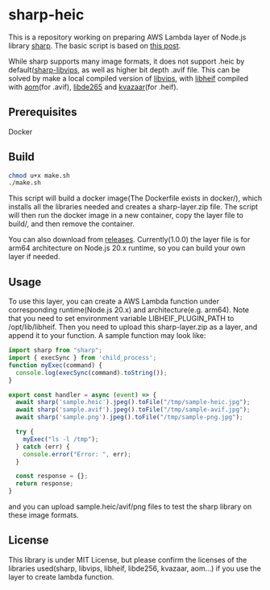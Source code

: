 # sharp-heic

This is a repository working on preparing AWS Lambda layer of Node.js library [sharp](https://github.com/lovell/sharp). The basic script is based on [this post](https://toshiro110.hatenablog.com/entry/2021/09/12/205439).

While sharp supports many image formats, it does not support .heic by default([sharp-libvips](https://github.com/lovell/sharp-libvips), as well as higher bit depth .avif file. This can be solved by make a local compiled version of [libvips](https://github.com/libvips/libvips), with [libheif](https://github.com/strukturag/libheif) compiled with [aom](https://aomedia.googlesource.com/aom/)(for .avif), [libde265](https://github.com/strukturag/libde265) and [kvazaar](https://github.com/ultravideo/kvazaar)(for .heif).

## Prerequisites
Docker

## Build
```sh
chmod u+x make.sh
./make.sh
```
This script will build a docker image(The Dockerfile exists in docker/), which installs all the libraries needed and creates a sharp-layer.zip file. The script will then run the docker image in a new container, copy the layer file to build/, and then remove the container.

You can also download from [releases](https://github.com/CaoRX/sharp-heic/releases). Currently(1.0.0) the layer file is for arm64 architecture on Node.js 20.x runtime, so you can build your own layer if needed.

## Usage
To use this layer, you can create a AWS Lambda function under corresponding runtime(Node.js 20.x) and architecture(e.g. arm64). Note that you need to set environment variable LIBHEIF_PLUGIN_PATH to /opt/lib/libheif. Then you need to upload this sharp-layer.zip as a layer, and append it to your function. A sample function may look like:
```javascript
import sharp from "sharp";
import { execSync } from 'child_process';
function myExec(command) {
  console.log(execSync(command).toString());
}

export const handler = async (event) => {
  await sharp('sample.heic').jpeg().toFile("/tmp/sample-heic.jpg");
  await sharp('sample.avif').jpeg().toFile("/tmp/sample-avif.jpg");
  await sharp('sample.png').jpeg().toFile("/tmp/sample-png.jpg");

  try {
    myExec("ls -l /tmp");
  } catch (err) {
    console.error("Error: ", err);
  }

  const response = {};
  return response;
}
```
and you can upload sample.heic/avif/png files to test the sharp library on these image formats.

## License
This library is under MIT License, but please confirm the licenses of the libraries used(sharp, libvips, libheif, libde256, kvazaar, aom...) if you use the layer to create lambda function.
